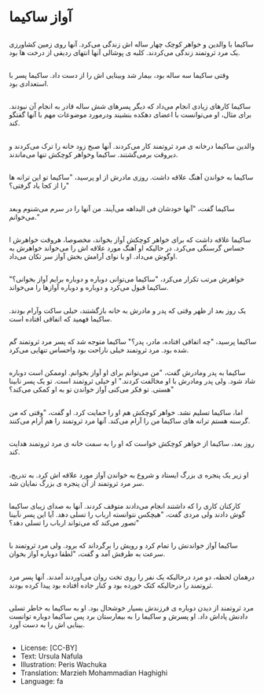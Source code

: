 # آواز ساکیما

##
ساکیما با والدین و خواهر کوچک چهار ساله اش زندگی می‌کرد. آنها روی زمین کشاورزی یک مرد ثروتمند زندگی می‌کردند. کلبه ی پوشالی آنها انتهای ردیفی از درخت ها بود.

##
وقتی ساکیما سه ساله بود، بیمار شد وبینایی اش را از دست داد. ساکیما پسر با استعدادی بود.

##
ساکیما کارهای زیادی انجام می‌داد که دیگر پسرهای شش ساله قادر به انجام آن نبودند. برای مثال، او می‌توانست با اعضای دهکده بنشیند ودرمورد موضوعات مهم با آنها گفتگو کند.

##
والدین ساکیما درخانه ی مرد ثروتمند کار می‌کردند. آنها صبح زود خانه را ترک می‌کردند و دیروقت برمی‌گشتند. ساکیما وخواهر کوچکش تنها می‌ماندند.

##
ساکیما به خواندن آهنگ علاقه داشت. روزی مادرش از او پرسید، "ساکیما تو این ترانه ها را از کجا یاد گرفتی؟"

##
ساکیما گفت، "آنها خودشان فی البداهه می‌آیند. من آنها را در سرم می‌شنوم وبعد می‌خوانم."

##
ساکیما علاقه داشت که برای خواهر کوچکش آواز بخواند، مخصوصا، هروقت خواهرش ا
حساس گرسنگی می‌کرد. در حالیکه او آهنگ مورد علاقه اش را می‌خواند خواهرش به اوگوش می‌داد. او با نوای آرامش بخش آواز سر تکان می‌داد.

##
خواهرش مرتب تکرار می‌کرد، "ساکیما می‌توانی دوباره و دوباره برایم آواز بخوانی؟" ساکیما قبول می‌کرد و دوباره و دوباره آوازها را می‌خواند.

##
یک روز بعد از ظهر وقتی که پدر و مادرش به خانه بازگشتند، خیلی ساکت وآرام بودند. ساکیما فهمید که اتفاقی افتاده است.

##
ساکیما پرسید، "چه اتفاقی افتاده، مادر، پدر؟" ساکیما متوجه شد که پسر مرد ثروتمند گم شده بود. مرد ثروتمند خیلی ناراحت بود واحساس تنهایی می‌کرد.

##
ساکیما به پدر ومادرش گفت، "من می‌توانم برای او آواز بخوانم. اوممکن است دوباره شاد شود. ولی پدر ومادرش با او مخالفت کردند." او خیلی ثروتمند است. تو یک پسر نابینا هستی. تو فکر می‌کنی آواز خواندن تو به او کمکی می‌کند؟"

##
اما، ساکیما تسلیم نشد. خواهر کوچکش هم او را حمایت کرد. او گفت، "وقتی که من گرسنه هستم ترانه های ساکیما من را آرام می‌کند. آنها مرد ثروتمند را هم آرام می‌کنند.

##
روز بعد، ساکیما از خواهر کوچکش خواست که او را به سمت خانه ی مرد ثروتمند هدایت کند.

##
او زیر یک پنجره ی بزرگ ایستاد و شروع به خواندن آواز مورد علاقه اش کرد. به تدریج، سر مرد ثروتمند از آن پنجره ی بزرگ نمایان شد.

##
کارکنان کاری را که داشتند انجام می‌دادند متوقف کردند. آنها به صدای زیبای ساکیما گوش دادند ولی مردی گفت، "هیچکس نتوانسته ارباب را تسلی دهد. آیا این پسر نآبینا تصور می‌کند که می‌تواند ارباب را تسلی دهد؟"

##
ساکیما آواز خواندنش را تمام کرد و رویش را برگرداند که برود. ولی مرد ثروتمند با سرعت به طرفش آمد و گفت، "لطفا دوباره آواز بخوان.

##
درهمان لحظه، دو مرد درحالیکه یک نفر را روی تخت روان می‌آوردند آمدند. آنها پسر مرد ثروتمند را درحالیکه کتک خورده بود و کنار جاده افتاده بود پیدا کرده بودند.

##
مرد ثروتمند از دیدن دوباره ی فرزندش بسیار خوشحال بود. او به ساکیما به خاطر تسلی دادنش پاداش داد. او پسرش و ساکیما را به بیمارستان برد پس ساکیما دوباره توانست بینایی اش را به دست آورد.

##
* License: [CC-BY]
* Text: Ursula Nafula
* Illustration: Peris Wachuka
* Translation: Marzieh Mohammadian Haghighi
* Language: fa

